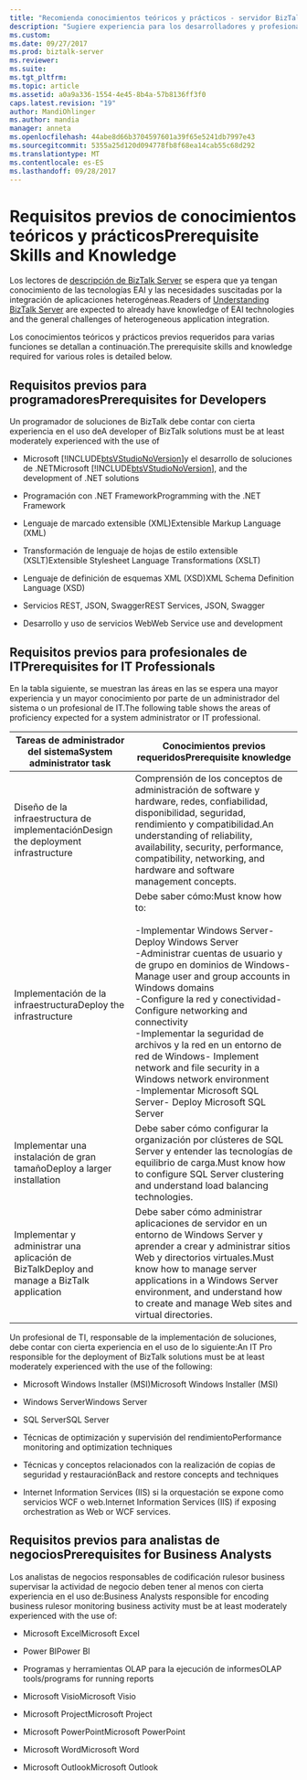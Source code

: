 ```yaml
---
title: "Recomienda conocimientos teóricos y prácticos - servidor BizTalk Server | Documentos de Microsoft"
description: "Sugiere experiencia para los desarrolladores y profesionales de TI, analysists de negocio cuando se trabaja con BizTalk Server, incluidos los conocimientos con Visual Studio, XML, JSON, Windows Server, SQL Server, rendimiento, alta disponibilidad y mucho más."
ms.custom: 
ms.date: 09/27/2017
ms.prod: biztalk-server
ms.reviewer: 
ms.suite: 
ms.tgt_pltfrm: 
ms.topic: article
ms.assetid: a0a9a336-1554-4e45-8b4a-57b8136ff3f0
caps.latest.revision: "19"
author: MandiOhlinger
ms.author: mandia
manager: anneta
ms.openlocfilehash: 44abe8d66b3704597601a39f65e5241db7997e43
ms.sourcegitcommit: 5355a25d120d094778fb8f68ea14cab55c68d292
ms.translationtype: MT
ms.contentlocale: es-ES
ms.lasthandoff: 09/28/2017
---
```

# <a name="prerequisite-skills-and-knowledge"></a><span data-ttu-id="b41b2-103">Requisitos previos de conocimientos teóricos y prácticos</span><span class="sxs-lookup"><span data-stu-id="b41b2-103">Prerequisite Skills and Knowledge</span></span>
<span data-ttu-id="b41b2-104">Los lectores de [descripción de BizTalk Server](../core/understanding-biztalk-server.md) se espera que ya tengan conocimiento de las tecnologías EAI y las necesidades suscitadas por la integración de aplicaciones heterogéneas.</span><span class="sxs-lookup"><span data-stu-id="b41b2-104">Readers of [Understanding BizTalk Server](../core/understanding-biztalk-server.md) are expected to already have knowledge of EAI technologies and the general challenges of heterogeneous application integration.</span></span>  
  
 <span data-ttu-id="b41b2-105">Los conocimientos teóricos y prácticos previos requeridos para varias funciones se detallan a continuación.</span><span class="sxs-lookup"><span data-stu-id="b41b2-105">The prerequisite skills and knowledge required for various roles is detailed below.</span></span>  
  
## <a name="prerequisites-for-developers"></a><span data-ttu-id="b41b2-106">Requisitos previos para programadores</span><span class="sxs-lookup"><span data-stu-id="b41b2-106">Prerequisites for Developers</span></span>  
 <span data-ttu-id="b41b2-107">Un programador de soluciones de BizTalk debe contar con cierta experiencia en el uso de</span><span class="sxs-lookup"><span data-stu-id="b41b2-107">A developer of BizTalk solutions must be at least moderately experienced with the use of</span></span>  
  
-   <span data-ttu-id="b41b2-108">Microsoft [!INCLUDE[btsVStudioNoVersion](../includes/btsvstudionoversion-md.md)]y el desarrollo de soluciones de .NET</span><span class="sxs-lookup"><span data-stu-id="b41b2-108">Microsoft [!INCLUDE[btsVStudioNoVersion](../includes/btsvstudionoversion-md.md)], and the development of .NET solutions</span></span>  
  
-   <span data-ttu-id="b41b2-109">Programación con .NET Framework</span><span class="sxs-lookup"><span data-stu-id="b41b2-109">Programming with the .NET Framework</span></span>  
  
-   <span data-ttu-id="b41b2-110">Lenguaje de marcado extensible (XML)</span><span class="sxs-lookup"><span data-stu-id="b41b2-110">Extensible Markup Language (XML)</span></span>  
  
-   <span data-ttu-id="b41b2-111">Transformación de lenguaje de hojas de estilo extensible (XSLT)</span><span class="sxs-lookup"><span data-stu-id="b41b2-111">Extensible Stylesheet Language Transformations (XSLT)</span></span>  
  
-   <span data-ttu-id="b41b2-112">Lenguaje de definición de esquemas XML (XSD)</span><span class="sxs-lookup"><span data-stu-id="b41b2-112">XML Schema Definition Language (XSD)</span></span>  

-   <span data-ttu-id="b41b2-113">Servicios REST, JSON, Swagger</span><span class="sxs-lookup"><span data-stu-id="b41b2-113">REST Services, JSON, Swagger</span></span>
  
-   <span data-ttu-id="b41b2-114">Desarrollo y uso de servicios Web</span><span class="sxs-lookup"><span data-stu-id="b41b2-114">Web Service use and development</span></span>  
  
## <a name="prerequisites-for-it-professionals"></a><span data-ttu-id="b41b2-115">Requisitos previos para profesionales de IT</span><span class="sxs-lookup"><span data-stu-id="b41b2-115">Prerequisites for IT Professionals</span></span>  
 <span data-ttu-id="b41b2-116">En la tabla siguiente, se muestran las áreas en las se espera una mayor experiencia y un mayor conocimiento por parte de un administrador del sistema o un profesional de IT.</span><span class="sxs-lookup"><span data-stu-id="b41b2-116">The following table shows the areas of proficiency expected for a system administrator or IT professional.</span></span>  
  
|<span data-ttu-id="b41b2-117">Tareas de administrador del sistema</span><span class="sxs-lookup"><span data-stu-id="b41b2-117">System administrator task</span></span>|<span data-ttu-id="b41b2-118">Conocimientos previos requeridos</span><span class="sxs-lookup"><span data-stu-id="b41b2-118">Prerequisite knowledge</span></span>|  
|-------------------------------|----------------------------|  
|<span data-ttu-id="b41b2-119">Diseño de la infraestructura de implementación</span><span class="sxs-lookup"><span data-stu-id="b41b2-119">Design the deployment infrastructure</span></span>|<span data-ttu-id="b41b2-120">Comprensión de los conceptos de administración de software y hardware, redes, confiabilidad, disponibilidad, seguridad, rendimiento y compatibilidad.</span><span class="sxs-lookup"><span data-stu-id="b41b2-120">An understanding of reliability, availability, security, performance, compatibility, networking, and hardware and software management concepts.</span></span>|  
|<span data-ttu-id="b41b2-121">Implementación de la infraestructura</span><span class="sxs-lookup"><span data-stu-id="b41b2-121">Deploy the infrastructure</span></span>|<span data-ttu-id="b41b2-122">Debe saber cómo:</span><span class="sxs-lookup"><span data-stu-id="b41b2-122">Must know how to:</span></span><br /><br /> <span data-ttu-id="b41b2-123">-Implementar Windows Server</span><span class="sxs-lookup"><span data-stu-id="b41b2-123">-   Deploy Windows Server</span></span><br /><span data-ttu-id="b41b2-124">-Administrar cuentas de usuario y de grupo en dominios de Windows</span><span class="sxs-lookup"><span data-stu-id="b41b2-124">-   Manage user and group accounts in Windows domains</span></span><br /><span data-ttu-id="b41b2-125">-Configure la red y conectividad</span><span class="sxs-lookup"><span data-stu-id="b41b2-125">-   Configure networking and connectivity</span></span><br /><span data-ttu-id="b41b2-126">-Implementar la seguridad de archivos y la red en un entorno de red de Windows</span><span class="sxs-lookup"><span data-stu-id="b41b2-126">-   Implement network and file security in a Windows network environment</span></span><br /><span data-ttu-id="b41b2-127">-Implementar Microsoft SQL Server</span><span class="sxs-lookup"><span data-stu-id="b41b2-127">-   Deploy Microsoft SQL Server</span></span>|  
|<span data-ttu-id="b41b2-128">Implementar una instalación de gran tamaño</span><span class="sxs-lookup"><span data-stu-id="b41b2-128">Deploy a larger installation</span></span>|<span data-ttu-id="b41b2-129">Debe saber cómo configurar la organización por clústeres de SQL Server y entender las tecnologías de equilibrio de carga.</span><span class="sxs-lookup"><span data-stu-id="b41b2-129">Must know how to configure SQL Server clustering and understand load balancing technologies.</span></span>|  
|<span data-ttu-id="b41b2-130">Implementar y administrar una aplicación de BizTalk</span><span class="sxs-lookup"><span data-stu-id="b41b2-130">Deploy and manage a BizTalk application</span></span>|<span data-ttu-id="b41b2-131">Debe saber cómo administrar aplicaciones de servidor en un entorno de Windows Server y aprender a crear y administrar sitios Web y directorios virtuales.</span><span class="sxs-lookup"><span data-stu-id="b41b2-131">Must know how to manage server applications in a Windows Server environment, and understand how to create and manage Web sites and virtual directories.</span></span>|  
  
 <span data-ttu-id="b41b2-132">Un profesional de TI, responsable de la implementación de soluciones, debe contar con cierta experiencia en el uso de lo siguiente:</span><span class="sxs-lookup"><span data-stu-id="b41b2-132">An IT Pro responsible for the deployment of BizTalk solutions must be at least moderately experienced with the use of the following:</span></span>  
  
-   <span data-ttu-id="b41b2-133">Microsoft Windows Installer (MSI)</span><span class="sxs-lookup"><span data-stu-id="b41b2-133">Microsoft Windows Installer (MSI)</span></span>  
  
-   <span data-ttu-id="b41b2-134">Windows Server</span><span class="sxs-lookup"><span data-stu-id="b41b2-134">Windows Server</span></span>  
  
-   <span data-ttu-id="b41b2-135">SQL Server</span><span class="sxs-lookup"><span data-stu-id="b41b2-135">SQL Server</span></span>  
  
-   <span data-ttu-id="b41b2-136">Técnicas de optimización y supervisión del rendimiento</span><span class="sxs-lookup"><span data-stu-id="b41b2-136">Performance monitoring and optimization techniques</span></span>  
  
-   <span data-ttu-id="b41b2-137">Técnicas y conceptos relacionados con la realización de copias de seguridad y restauración</span><span class="sxs-lookup"><span data-stu-id="b41b2-137">Back and restore concepts and techniques</span></span>  
  
-   <span data-ttu-id="b41b2-138">Internet Information Services (IIS) si la orquestación se expone como servicios WCF o web.</span><span class="sxs-lookup"><span data-stu-id="b41b2-138">Internet Information Services (IIS) if exposing orchestration as Web or WCF services.</span></span>  
  
## <a name="prerequisites-for-business-analysts"></a><span data-ttu-id="b41b2-139">Requisitos previos para analistas de negocios</span><span class="sxs-lookup"><span data-stu-id="b41b2-139">Prerequisites for Business Analysts</span></span>  
 <span data-ttu-id="b41b2-140">Los analistas de negocios responsables de codificación rulesor business supervisar la actividad de negocio deben tener al menos con cierta experiencia en el uso de:</span><span class="sxs-lookup"><span data-stu-id="b41b2-140">Business Analysts responsible for encoding business rulesor monitoring business activity must be at least moderately experienced with the use of:</span></span> 
  
-   <span data-ttu-id="b41b2-141">Microsoft Excel</span><span class="sxs-lookup"><span data-stu-id="b41b2-141">Microsoft Excel</span></span>  

-   <span data-ttu-id="b41b2-142">Power BI</span><span class="sxs-lookup"><span data-stu-id="b41b2-142">Power BI</span></span>
  
-   <span data-ttu-id="b41b2-143">Programas y herramientas OLAP para la ejecución de informes</span><span class="sxs-lookup"><span data-stu-id="b41b2-143">OLAP tools/programs for running reports</span></span>  
  
-   <span data-ttu-id="b41b2-144">Microsoft Visio</span><span class="sxs-lookup"><span data-stu-id="b41b2-144">Microsoft Visio</span></span>  
  
-   <span data-ttu-id="b41b2-145">Microsoft Project</span><span class="sxs-lookup"><span data-stu-id="b41b2-145">Microsoft Project</span></span>  
  
-   <span data-ttu-id="b41b2-146">Microsoft PowerPoint</span><span class="sxs-lookup"><span data-stu-id="b41b2-146">Microsoft PowerPoint</span></span>  
  
-   <span data-ttu-id="b41b2-147">Microsoft Word</span><span class="sxs-lookup"><span data-stu-id="b41b2-147">Microsoft Word</span></span>  
  
-   <span data-ttu-id="b41b2-148">Microsoft Outlook</span><span class="sxs-lookup"><span data-stu-id="b41b2-148">Microsoft Outlook</span></span>  
